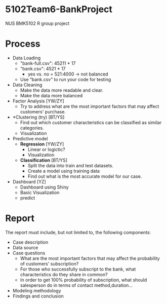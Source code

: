 # 5102Team6-BankProject
NUS BMK5102 R group project

# Process
- Data Loading
  - "bank-full.csv": 45211 * 17
  - "bank.csv": 4521 * 17
    - yes vs. no = 521:4000 -> not balanced
  - Use “bank.csv” to run your code for testing
- Data Cleaning
  - Make the data more readable and clear.
  - Make the data more balanced
- Factor Analysis [YW/ZY]
  - Try to address what are the most important factors that may affect customers' purchase.
- *Clustering (try) [BT/YS]
  - Find out which customer characteristics can be classified as similar categories. 
  - Visualization
- Predictive model
  - **Regression** [YW/ZY]
    - Linear or logictic?
    - Visualization
  - **Classification** [BT/YS]
    - Split the data into train and test datasets.
    - Create a model using training data
    - Find out what is the most accurate model for our case.
- Dashboard [YZ]
  - Dashboard using Shiny
  - Basic Visualization
  - predict


# Report
The report must include, but not limited to, the following components:
  - Case description
  - Data source
  - Case questions
    - What are the most important factors that may affect the probability of customers' subscription?
    - For those who successfully subscript to the bank, what characteristics do they share in common?
    - In order to get 100% probability of subscription, what should salesperson do in terms of contact method,duration...
  - Modeling methodology
  - Findings and conclusion
